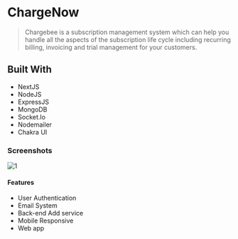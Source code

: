 # ChargeNow

> Chargebee is a subscription management system which can help you handle all the aspects of the subscription life cycle including recurring billing, invoicing and trial management for your customers.

## Built With

- NextJS
- NodeJS
- ExpressJS
- MongoDB
- Socket.Io
- Nodemailer
- Chakra UI

### Screenshots

<img src="https://sankarshandev98.github.io/static/media/1.4abd58e69434b234dd8f.jpeg" alt="1"/>


#### Features

- User Authentication
- Email System
- Back-end Add service
- Mobile Responsive
- Web app
